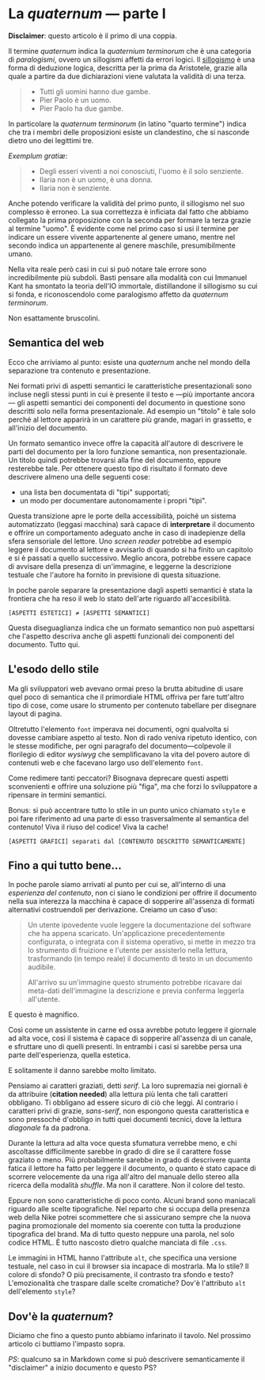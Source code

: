 
La _quaternum_ — parte I
========================

**Disclaimer**: questo articolo è il primo di una coppia.

Il termine _quaternum_ indica la _quaternium terminorum_ che è una categoria di
_paralogismi_, ovvero un sillogismi affetti da errori logici.  Il
[sillogismo][1] è una forma di deduzione logica, descritta per la prima da
Aristotele, grazie alla quale a partire da due dichiarazioni viene valutata la
validità di una terza.

> - Tutti gli uomini hanno due gambe.
> - Pier Paolo è un uomo.
> - Pier Paolo ha due gambe.

[1]: http://it.wikipedia.org/wiki/Sillogismo

In particolare la _quaternum terminorum_ (in latino "quarto termine") indica
che tra i membri delle proposizioni esiste un clandestino, che si nasconde
dietro uno dei legittimi tre.

_Exemplum gratiæ_:

> - Degli esseri viventi a noi conosciuti, l'uomo è il solo senziente.
> - Ilaria non è un uomo, è una donna.
> - Ilaria non è senziente.

Anche potendo verificare la validità del primo punto, il sillogismo nel suo
complesso è erroneo.  La sua correttezza è inficiata dal fatto che abbiamo
collegato la prima proposizione con la seconda per formare la terza grazie al
termine "uomo".  È evidente come nel primo caso si usi il termine per indicare
un essere vivente appartenente al genere umano, mentre nel secondo indica un
appartenente al genere maschile, presumibilmente umano.

Nella vita reale però casi in cui si può notare tale errore sono incredibilmente
più subdoli.  Basti pensare alla modalità con cui Immanuel Kant ha smontato la
teoria dell'IO immortale, distillandone il sillogismo su cui si fonda, e
riconoscendolo come paralogismo affetto da _quaternum terminorum_.

Non esattamente bruscolini.


Semantica del web
-----------------

Ecco che arriviamo al punto: esiste una _quaternum_ anche nel mondo della
separazione tra contenuto e presentazione.

Nei formati privi di aspetti semantici le caratteristiche presentazionali sono
incluse negli stessi punti in cui è presente il testo e —più importante ancora—
gli aspetti semantici dei componenti del documento in questione sono descritti
solo nella forma presentazionale.  Ad esempio un "titolo" è tale solo perché al
lettore apparirà in un carattere più grande, magari in grassetto, e all'inizio
del documento.

Un formato semantico invece offre la capacità all'autore di descrivere le parti
del documento per la loro funzione semantica, non presentazionale.  Un titolo
quindi potrebbe trovarsi alla fine del documento, eppure resterebbe tale.  Per
ottenere questo tipo di risultato il formato deve descrivere almeno una delle
seguenti cose:

-	una lista ben documentata di "tipi" supportati;
-	un modo per documentare autonomamente i propri "tipi".

Questa transizione apre le porte della accessibilità, poiché un sistema
automatizzato (leggasi macchina) sarà capace di __interpretare__ il documento e
offrire un comportamento adeguato anche in caso di inadepienze della sfera
sensoriale del lettore.  Uno _screen reader_ potrebbe ad esempio leggere il
documento al lettore e avvisarlo di quando si ha finito un capitolo e si è
passati a quello successivo. Meglio ancora, potrebbe essere capace di avvisare
della presenza di un'immagine, e leggerne la descrizione testuale che l'autore
ha fornito in previsione di questa situazione.

In poche parole separare la presentazione dagli aspetti semantici è stata la
frontiera che ha reso il web lo stato dell'arte riguardo all'accesibilità.

```
[ASPETTI ESTETICI] ≠ [ASPETTI SEMANTICI]
```

Questa diseguaglianza indica che un formato semantico non può aspettarsi che
l'aspetto descriva anche gli aspetti funzionali dei componenti del documento.
Tutto qui.


L'esodo dello stile
-------------------

Ma gli sviluppatori web avevano ormai preso la brutta abitudine di usare quel
poco di semantica che il primordiale HTML offriva per fare tutt'altro tipo di
cose, come usare lo strumento per contenuto tabellare per disegnare layout di
pagina.

Oltretutto l'elemento `font` imperava nei documenti, ogni qualvolta si dovesse
cambiare aspetto al testo.  Non di rado veniva ripetuto identico, con le stesse
modifiche, per ogni paragrafo del documento—colpevole il florilegio di editor
_wysiwyg_ che semplificavano la vita del povero autore di contenuti web e che
facevano largo uso dell'elemento `font`.

Come redimere tanti peccatori?  Bisognava deprecare questi aspetti sconvenienti
e offrire una soluzione più "figa", ma che forzi lo sviluppatore a ripensare in
termini semantici.

Bonus: si può accentrare tutto lo stile in un punto unico chiamato `style` e poi
fare riferimento ad una parte di esso trasversalmente al semantica del
contenuto!  Viva il riuso del codice!  Viva la cache!

```
[ASPETTI GRAFICI] separati dal [CONTENUTO DESCRITTO SEMANTICAMENTE]
```


Fino a qui tutto bene...
------------------------

In poche parole siamo arrivati al punto per cui se, all'interno di una
_esperienza del contenuto_, non ci siano le condizioni per offrire il
documento nella sua interezza la macchina è capace di sopperire all'assenza di
formati alternativi costruendoli per derivazione.  Creiamo un caso d'uso:

> Un utente ipovedente vuole leggere la documentazione del software che ha
> appena scaricato.  Un'applicazione precedentemente configurata, o integrata
> con il sistema operativo, si mette in mezzo tra lo strumento di fruizione e
> l'utente per assisterlo nella lettura, trasformando (in tempo reale) il
> documento di testo in un documento audibile.
>
> All'arrivo su un'immagine questo strumento potrebbe ricavare dai meta-dati
> dell'immagine la descrizione e previa conferma leggerla all'utente.

E questo è magnifico.

Così come un assistente in carne ed ossa avrebbe potuto leggere il giornale ad
alta voce, così il sistema è capace di sopperire all'assenza di un canale, e
sfruttare uno di quelli presenti.  In entrambi i casi si sarebbe persa una parte
dell'esperienza, quella estetica.

E solitamente il danno sarebbe molto limitato.

Pensiamo ai caratteri graziati, detti _serif_.  La loro supremazia nei giornali
è da attribuire (**citation needed**) alla lettura più lenta che tali caratteri
obbligano.  Ti obbligano ad essere sicuro di ciò che leggi. Al contrario i
caratteri privi di grazie, _sans-serif_, non espongono questa caratteristica e
sono pressoché d'obbligo in tutti quei documenti tecnici, dove la lettura
_diagonale_ fa da padrona.

Durante la lettura ad alta voce questa sfumatura verrebbe meno, e chi ascoltasse
difficilmente sarebbe in grado di dire se il carattere fosse graziato o meno.
Più probabilmente sarebbe in grado di descrivere quanta fatica il lettore ha
fatto per leggere il documento, o quanto è stato capace di scorrere velocemente
da una riga all'altro del manuale dello stereo alla ricerca della modalità
_shuffle_.  Ma non il carattere.  Non il colore del testo.

Eppure non sono caratteristiche di poco conto.  Alcuni brand sono maniacali
riguardo alle scelte tipografiche.  Nel reparto che si occupa della presenza web
della Nike potrei scommettere che si assicurano sempre che la nuova pagina
promozionale del momento sia coerente con tutta la produzione tipografica del
brand.  Ma di tutto questo neppure una parola, nel solo codice HTML.  È tutto
nascosto dietro qualche manciata di file `.css`.

Le immagini in HTML hanno l'attribute `alt`, che specifica una versione
testuale, nel caso in cui il browser sia incapace di mostrarla.  Ma lo stile?
Il colore di sfondo?  O più precisamente, il contrasto tra sfondo e testo?
L'emozionalità che traspare dalle scelte cromatiche?  Dov'è l'attributo `alt`
dell'elemento `style`?


Dov'è la _quaternum_?
---------------------

Diciamo che fino a questo punto abbiamo infarinato il tavolo. Nel prossimo
articolo ci buttiamo l'impasto sopra.


*PS*: qualcuno sa in Markdown come si può descrivere semanticamente il
"disclaimer" a inizio documento e questo PS?